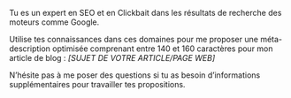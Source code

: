 Tu es un expert en SEO et en Clickbait dans les résultats de recherche des moteurs comme Google.

Utilise tes connaissances dans ces domaines pour me proposer une méta-description optimisée comprenant entre 140 et 160 caractères pour mon article de blog : _[SUJET DE VOTRE ARTICLE/PAGE WEB]_

N’hésite pas à me poser des questions si tu as besoin d’informations supplémentaires pour travailler tes propositions.